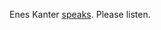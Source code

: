 Enes Kanter <a href="https://twitter.com/EnesKanter/status/1195440933036101633">speaks</a>. Please listen.
